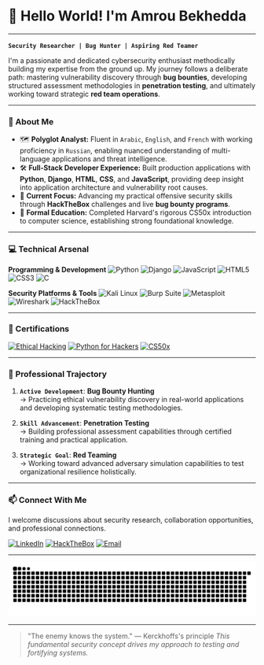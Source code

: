 # 👋 Hello World! I'm Amrou Bekhedda

---

**`Security Researcher | Bug Hunter | Aspiring Red Teamer`**

I'm a passionate and dedicated cybersecurity enthusiast methodically building my expertise from the ground up. My journey follows a deliberate path: mastering vulnerability discovery through **bug bounties**, developing structured assessment methodologies in **penetration testing**, and ultimately working toward strategic **red team operations**.

---

### 🧠 About Me

- 🗺️ **Polyglot Analyst:** Fluent in `Arabic`, `English`, and `French` with working proficiency in `Russian`, enabling nuanced understanding of multi-language applications and threat intelligence.
- 🛠️ **Full-Stack Developer Experience:** Built production applications with **Python**, **Django**, **HTML**, **CSS**, and **JavaScript**, providing deep insight into application architecture and vulnerability root causes.
- 🎯 **Current Focus:** Advancing my practical offensive security skills through **HackTheBox** challenges and live **bug bounty programs**.
- 📜 **Formal Education:** Completed Harvard's rigorous CS50x introduction to computer science, establishing strong foundational knowledge.

---

### 💻 Technical Arsenal

**Programming & Development**
![Python](https://img.shields.io/badge/Python-3776AB?style=for-the-badge&logo=python&logoColor=white)
![Django](https://img.shields.io/badge/Django-092E20?style=for-the-badge&logo=django&logoColor=white)
![JavaScript](https://img.shields.io/badge/JavaScript-F7DF1E?style=for-the-badge&logo=javascript&logoColor=black)
![HTML5](https://img.shields.io/badge/HTML5-E34F26?style=for-the-badge&logo=html5&logoColor=white)
![CSS3](https://img.shields.io/badge/CSS3-1572B6?style=for-the-badge&logo=css3&logoColor=white)
![C](https://img.shields.io/badge/C-A8B9CC?style=for-the-badge&logo=c&logoColor=black)

**Security Platforms & Tools**
![Kali Linux](https://img.shields.io/badge/Kali_Linux-557C94?style=for-the-badge&logo=kali-linux&logoColor=white)
![Burp Suite](https://img.shields.io/badge/Burp_Suite-FF6B6B?style=for-the-badge)
![Metasploit](https://img.shields.io/badge/Metasploit-258FFA?style=for-the-badge)
![Wireshark](https://img.shields.io/badge/Wireshark-1679A7?style=for-the-badge&logo=wireshark&logoColor=white)
![HackTheBox](https://img.shields.io/badge/HackTheBox-9FEF00?style=for-the-badge&logo=hackthebox&logoColor=black)

---

### 📜 Certifications

[![Ethical Hacking](https://img.shields.io/badge/Udemy-Ethical_Hacking_&_Penetration_Testing-A435F0?style=for-the-badge&logo=udemy&logoColor=white)](https://ude.my/UC-0d2855d5-830f-4af7-b877-c51fe84eadfc)
[![Python for Hackers](https://img.shields.io/badge/Udemy-Python_for_Hackers-A435F0?style=for-the-badge&logo=udemy&logoColor=white)](https://www.udemy.com/certificate/UC-718fbfcb-0e35-4d7c-8ee9-414ce07e4fb3/)
[![CS50x](https://img.shields.io/badge/Harvard-CS50x-025E8C?style=for-the-badge&logo=harvard&logoColor=white)](https://certificates.cs50.io/cbafb96e-89e6-4b7a-bcd7-b9bb483f5f27.pdf?size=letter)

---

### 🚀 Professional Trajectory

1.  **`Active Development`**: **Bug Bounty Hunting**  
    → Practicing ethical vulnerability discovery in real-world applications and developing systematic testing methodologies.

2.  **`Skill Advancement`**: **Penetration Testing**  
    → Building professional assessment capabilities through certified training and practical application.

3.  **`Strategic Goal`**: **Red Teaming**  
    → Working toward advanced adversary simulation capabilities to test organizational resilience holistically.

---

### 📫 Connect With Me

I welcome discussions about security research, collaboration opportunities, and professional connections.

[![LinkedIn](https://img.shields.io/badge/LinkedIn-Amrou_Bekhedda-0A66C2?style=for-the-badge&logo=linkedin&logoColor=white)](https://www.linkedin.com/in/amrou-bekhedda-99b314341?lipi=urn%3Ali%3Apage%3Ad_flagship3_profile_view_base_contact_details%3BYZJj1BDiR6yKpjTEJHYCUw%3D%3D)
[![HackTheBox](https://img.shields.io/badge/HackTheBox-Amrou-9FEF00?style=for-the-badge&logo=hackthebox&logoColor=black)](https://app.hackthebox.com/users/2192017)
[![Email](https://img.shields.io/badge/Email-amroubekhedda@gmail.com-D14836?style=for-the-badge&logo=gmail&logoColor=white)](mailto:amroubekhedda@gmail.com)

---

<p align="center">
  <img src="https://github.com/caerlower/caerlower/blob/output/github-contribution-grid-snake.svg" alt="snake animation" />
</p>

---

> "The enemy knows the system." — Kerckhoffs's principle
> *This fundamental security concept drives my approach to testing and fortifying systems.*

